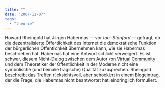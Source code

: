 ```yaml
---
title: ""
date: "2007-11-07"
tags: 
  - "theorie"
---
```


Howard Rheingold hat Jürgen Habermas — vor _tout-Stanford_ — gefragt, ob die dezentralisierte Öffentlichkeit des Internet die demokratische Funktion der bürgerlichen Öffentlichkeit übernehmen kann, wie sie Habermas beschrieben hat. Habermas hat eine Antwort schlicht verweigert. Es ist schwer, diesem Nicht-Dialog zwischen dem Autor von [Virtual Community](http://www.rheingold.com/vc/book/) und dem Theoretiker der Öffentlichkeit in der Moderne nicht eine symbolische (und beinahe tragische) Qualität zuzusprechen. Rheingold [beschreibt das Treffen](http://www.smartmobs.com/2007/11/05/habermas-blows-off-question-about-the-internet-and-the-public-sphere/ "Just another WordPress weblog") rücksichtsvoll, aber schockiert in einem Blogeintrag, der die Frage, die Habermas nicht beantwortet hat, eindringlich formuliert.
